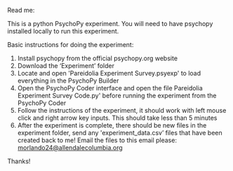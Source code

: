 Read me:

This is a python PsychoPy experiment. You will need to
have psychopy installed locally to run this experiment.

Basic instructions for doing the experiment:
1. Install psychopy from the official psychopy.org website
2. Download the ‘Experiment’ folder
3. Locate and open 'Pareidolia Experiment Survey.psyexp' to load everything in the PsychoPy Builder
4. Open the PsychoPy Coder interface and open the file Pareidolia Experiment Survey Code.py' before running the experiment from the PsychoPy Coder
5. Follow the instructions of the experiment, it should work with left mouse click and right arrow key inputs. This should take less than 5 minutes
6. After the experiment is complete, there should be new files in the experiment folder, send any 'experiment_data.csv’ files that have been created back to me! Email the files to this email please: morlando24@allendalecolumbia.org

Thanks!
